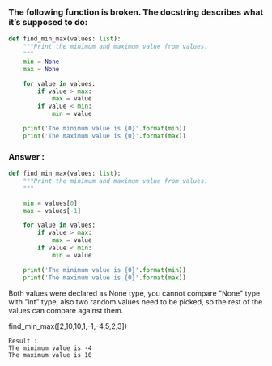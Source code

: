 ### The following function is broken. The docstring describes what it’s supposed to do:
```python
def find_min_max(values: list):
    """Print the minimum and maximum value from values.
    """
    min = None
    max = None

    for value in values:
        if value > max:
            max = value
        if value < min:
            min = value

    print('The minimum value is {0}'.format(min))
    print('The maximum value is {0}'.format(max))
```

### Answer :
```python
def find_min_max(values: list):
    """Print the minimum and maximum value from values.
    """

    min = values[0]
    max = values[-1]

    for value in values:
        if value > max:
            max = value
        if value < min:
            min = value

    print('The minimum value is {0}'.format(min))
    print('The maximum value is {0}'.format(max))
``` 

Both values were declared as None type, you cannot compare "None" type with "int" type, also two random values need to be picked, so the rest of the values can compare against them.

find_min_max([2,10,10,1,-1,-4,5,2,3])
```
Result :
The minimum value is -4
The maximum value is 10
```
